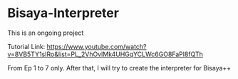 # Bisaya-Interpreter

This is an ongoing project

Tutorial Link: https://www.youtube.com/watch?v=8VB5TY1sIRo&list=PL_2VhOvlMk4UHGqYCLWc6GO8FaPl8fQTh

From Ep 1 to 7 only. After that, I will try to create the interpreter for Bisaya++